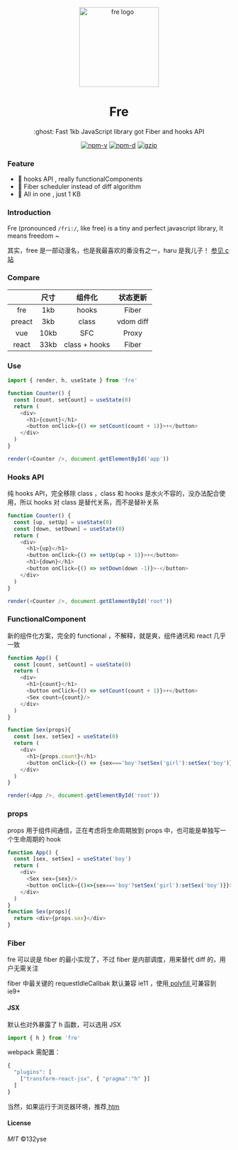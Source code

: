 <p align="center"><img src="http://wx2.sinaimg.cn/mw690/0060lm7Tly1ftpm5b3ihfj3096097aaj.jpg" alt="fre logo" width="180"></p>
<h1 align="center">Fre</h1>
<p align="center">:ghost: Fast 1kb JavaScript library got Fiber and hooks API</p>
<p align="center">
<a href="https://npmjs.com/package/fre"><img src="https://img.shields.io/npm/v/fre.svg?style=flat-square" alt="npm-v"></a>
<a href="https://npmjs.com/package/fre"><img src="https://img.shields.io/npm/dm/fre.svg?style=flat-square" alt="npm-d"></a>
<a href="https://bundlephobia.com/result?p=fre"><img src="https://img.shields.io/bundlephobia/minzip/fre.svg?style=flat-square" alt="gzip"></a>
</p>

### Feature

- :tada: hooks API , really functionalComponents
- :confetti_ball: Fiber scheduler instead of diff algorithm
- :telescope: All in one , just 1 KB

### Introduction

Fre (pronounced `/fri:/`, like free) is a tiny and perfect javascript library, It means freedom ~

其实，free 是一部动漫名，也是我最喜欢的番没有之一，haru 是我儿子！ [参见 c 站](https://www.clicli.top/search/free)

### Compare

|  | 尺寸 | 组件化 | 状态更新 |
| :------: | :------: | :------: | :------: |
| fre | 1kb | hooks | Fiber |
| preact | 3kb | class | vdom diff |
| vue | 10kb | SFC | Proxy |
| react | 33kb | class + hooks | Fiber |


### Use

```JavaScript
import { render, h, useState } from 'fre'

function Counter() {
  const [count, setCount] = useState(0)
  return (
    <div>
      <h1>{count}</h1>
      <button onClick={() => setCount(count + 1)}>+</button>
    </div>
  )
}

render(<Counter />, document.getElementById('app'))

```

### Hooks API

纯 hooks API，完全移除 class ，class 和 hooks 是水火不容的，没办法配合使用，所以 hooks 对 class 是替代关系，而不是替补关系

``` JavaScript
function Counter() {
  const [up, setUp] = useState(0)
  const [down, setDown] = useState(0)
  return (
    <div>
      <h1>{up}</h1>
      <button onClick={() => setUp(up + 1)}>+</button>
      <h1>{down}</h1>
      <button onClick={() => setDown(down -1)}>-</button>
    </div>
  )
}

render(<Counter />, document.getElementById('root'))
```

### FunctionalComponent

新的组件化方案，完全的 functional ，不解释，就是爽，组件通讯和 react 几乎一致

```JavaScript
function App() {
  const [count, setCount] = useState(0)
  return (
    <div>
      <h1>{count}</h1>
      <button onClick={() => setCount(count + 1)}>+</button>
      <Sex count={count}/>
    </div>
  )
}

function Sex(props){
  const [sex, setSex] = useState(0)
  return (
    <div>
      <h1>{props.count}</h1>
      <button onClick={() => {sex==='boy'?setSex('girl'):setSex('boy')}}>+</button>
    </div>
  )
}

render(<App />, document.getElementById('root'))
```

### props

props 用于组件间通信，正在考虑将生命周期放到 props 中，也可能是单独写一个生命周期的 hook

```javascript
function App() {
  const [sex, setSex] = useState('boy')
  return (
    <div>
      <Sex sex={sex}/>
      <button onClick={()=>{sex==='boy'?setSex('girl'):setSex('boy')}}></button>
    </div>
  )
}
function Sex(props){
  return <div>{props.sex}</div>
}
```
### Fiber

fre 可以说是 fiber 的最小实现了，不过 fiber 是内部调度，用来替代 diff 的，用户无需关注

fiber 中最关键的 requestIdleCallbak 默认兼容 ie11 ，使用[ polyfill ](https://github.com/aFarkas/requestIdleCallback)可兼容到 ie9+

#### JSX

默认也对外暴露了 h 函数，可以选用 JSX

```JavaScript
import { h } from 'fre'
```

webpack 需配置：

```JavaScript
{
  "plugins": [
    ["transform-react-jsx", { "pragma":"h" }]
  ]
}
```
当然，如果运行于浏览器环境，推荐[ htm ](https://github.com/developit/htm)

#### License

_MIT_ ©132yse
